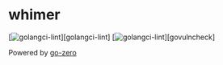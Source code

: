 # whimer

[![golangci-lint](https://github.com/ryanreadbooks/whimer/workflows/golangci-lint/badge.svg)][golangci-lint]
[![golangci-lint](https://github.com/ryanreadbooks/whimer/workflows/govulncheck/badge.svg)][govulncheck]


Powered by [go-zero](https://github.com/zeromicro/go-zero)
